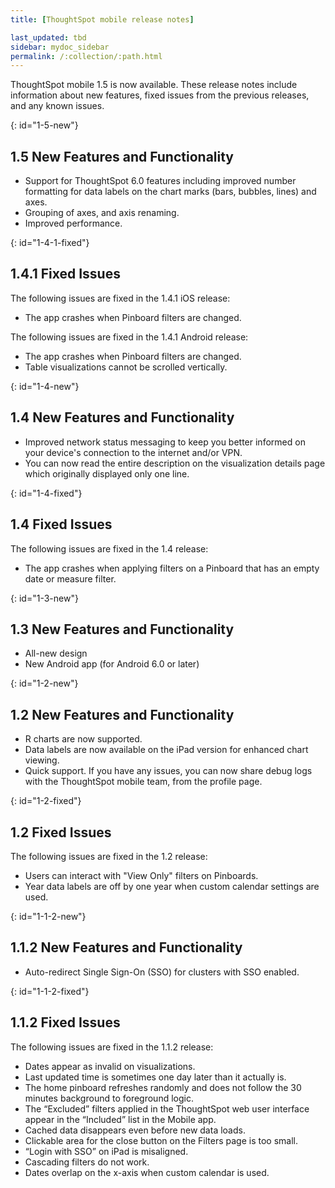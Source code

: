```yaml
---
title: [ThoughtSpot mobile release notes]

last_updated: tbd
sidebar: mydoc_sidebar
permalink: /:collection/:path.html
---
```

ThoughtSpot mobile 1.5 is now available. These release notes include information about new features,
fixed issues from the previous releases, and any known issues.

{: id="1-5-new"}
## 1.5 New Features and Functionality
- Support for ThoughtSpot 6.0 features including improved number formatting for data labels on the chart marks (bars, bubbles, lines) and axes.
- Grouping of axes, and axis renaming.
- Improved performance.

{: id="1-4-1-fixed"}
## 1.4.1 Fixed Issues

The following issues are fixed in the 1.4.1 iOS release:

- The app crashes when Pinboard filters are changed.

The following issues are fixed in the 1.4.1 Android release:

- The app crashes when Pinboard filters are changed.
- Table visualizations cannot be scrolled vertically.

{: id="1-4-new"}
## 1.4 New Features and Functionality
- Improved network status messaging to keep you better informed on your device's connection to the internet and/or VPN.
- You can now read the entire description on the visualization details page which originally displayed only one line.

{: id="1-4-fixed"}
## 1.4 Fixed Issues

The following issues are fixed in the 1.4 release:

- The app crashes when applying filters on a Pinboard that has an empty date or measure filter.

{: id="1-3-new"}
## 1.3 New Features and Functionality
- All-new design
- New Android app (for Android 6.0 or later)

{: id="1-2-new"}
## 1.2 New Features and Functionality
- R charts are now supported.
- Data labels are now available on the iPad version for enhanced chart viewing.
- Quick support. If you have any issues, you can now share debug logs with the ThoughtSpot mobile team, from the profile page.

{: id="1-2-fixed"}
## 1.2 Fixed Issues

The following issues are fixed in the 1.2 release:

- Users can interact with "View Only" filters on Pinboards.
- Year data labels are off by one year when custom calendar settings are used.

{: id="1-1-2-new"}
## 1.1.2 New Features and Functionality
- Auto-redirect Single Sign-On (SSO) for clusters with SSO enabled.

{: id="1-1-2-fixed"}
## 1.1.2 Fixed Issues

The following issues are fixed in the 1.1.2 release:

- Dates appear as invalid on visualizations.
- Last updated time is sometimes one day later than it actually is.
- The home pinboard refreshes randomly and does not follow the 30 minutes background to foreground logic.
- The “Excluded” filters applied in the ThoughtSpot web user interface appear in the “Included” list in the Mobile app.
- Cached data disappears even before new data loads.
- Clickable area for the close button on the Filters page is too small.
- “Login with SSO” on iPad is misaligned.
- Cascading filters do not work.
- Dates overlap on the x-axis when custom calendar is used.

